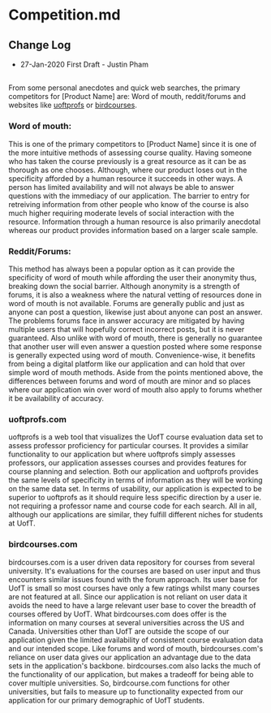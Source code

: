 # Competition.md

## Change Log
* 27-Jan-2020 First Draft - Justin Pham

##

From some personal anecdotes and quick web searches, the primary competitors for [Product Name] are: Word of mouth, reddit/forums and websites like [uoftprofs](http://uoftprofs.com) or [birdcourses](https://birdcourses.com).

### Word of mouth:

This is one of the primary competitors to [Product Name] since it is one of the more intuitive methods of assessing course quality. Having someone who has taken the course previously is a great resource as it can be as thorough as one chooses. Although, where our product loses out in the specificity afforded by a human resource it succeeds in other ways. A person has limited availability and will not always be able to answer questions with the immediacy of our application.  The barrier to entry for retreiving information from other people who know of the course is also much higher requiring moderate levels of social interaction with the resource. Information through a human resource is also primarily anecdotal whereas our product provides information based on a larger scale sample.

### Reddit/Forums:

This method has always been a popular option as it can provide the specificity of word of mouth while affording the user their anonymity thus, breaking down the social barrier. Although anonymity is a strength of forums, it is also a weakness where the natural vetting of resources done in word of mouth is not available. Forums are generally public and just as anyone can post a question, likewise just about anyone can post an answer. The problems forums face in answer accuracy are mitigated by having multiple users that will hopefully correct incorrect posts, but it is never guaranteed. Also unlike with word of mouth, there is generally no guarantee that another user will even answer a question posted where some response is generally expected using word of mouth. Convenience-wise, it benefits from being a digital platform like our application and can hold that over simple word of mouth methods. Aside from the points mentioned above, the differences between forums and word of mouth are minor and so places where our application win over word of mouth also apply to forums whether it be availability of accuracy.

### uoftprofs.com

uoftprofs is a web tool that visualizes the UofT course evaluation data set to assess professor proficiency for particular courses. It provides a similar functionality to our application but where uoftprofs simply assesses professors, our application assesses courses and provides features for course planning and selection. Both our application and uoftprofs provides the same levels of specificity in terms of information as they will be working on the same data set. In terms of usability, our application is expected to be superior to uoftprofs as it should require less specific direction by a user ie. not requiring a professor name and course code for each search. All in all, although our applications are similar, they fulfill different niches for students at UofT.

### birdcourses.com

birdcourses.com is a user driven data repository for courses from several university. It's evaluations for the courses are based on user input and thus encounters similar issues found with the forum approach. Its user base for UofT is small so most courses have only a few ratings whilst many courses are not featured at all. Since our application is not reliant on user data it avoids the need to have a large relevant user base to cover the breadth of courses offered by UofT. What birdcourses.com does offer is the information on many courses at several universities across the US and Canada. Universities other than UofT are outside the scope of our application given the limited availability of consistent course evaluation data and our intended scope. Like forums and word of mouth, birdcourses.com's reliance on user data gives our application an advantage due to the data sets in the application's backbone. birdcourses.com also lacks the much of the functionality of our application, but makes a tradeoff  for being able to cover multiple universities. So, birdcourse.com functions for other universities, but fails to measure up to functionality expected from our application for our primary demographic of UofT students.